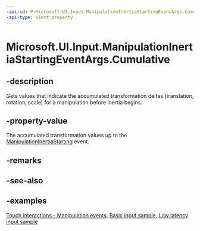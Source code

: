 ```yaml
---
-api-id: P:Microsoft.UI.Input.ManipulationInertiaStartingEventArgs.Cumulative
-api-type: winrt property
---
```


# Microsoft.UI.Input.ManipulationInertiaStartingEventArgs.Cumulative

<!--
public Microsoft.UI.Input.ManipulationDelta Cumulative { get; }
-->

## -description

Gets values that indicate the accumulated transformation deltas (translation, rotation, scale) for a manipulation before inertia begins.

## -property-value

The accumulated transformation values up to the [ManipulationInertiaStarting](gesturerecognizer_manipulationinertiastarting.md) event.

## -remarks

## -see-also

## -examples

[Touch interactions - Manipulation events](/windows/uwp/design/input/touch-interactions#manipulation-events), [Basic input sample](https://github.com/microsoft/Windows-universal-samples/tree/main/Samples/BasicInput), [Low latency input sample](https://github.com/microsoft/Windows-universal-samples/tree/main/Samples/LowLatencyInput)
